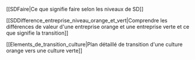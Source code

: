 
[[SDFaire|Ce que signifie faire selon les niveaux de SD]]

[[SDDifference_entreprise_niveau_orange_et_vert|Comprendre les différences de valeur d'une entreprise orange et une entreprise verte et ce que signifie la transition]]

[[Elements_de_transition_culture|Plan détaillé de transition d'une culture orange vers une culture verte]]